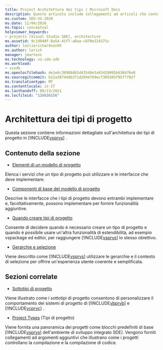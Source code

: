 ```yaml
---
title: Project Architettura dei tipi | Microsoft Docs
description: Questo articolo include collegamenti ad articoli che contengono informazioni dettagliate sull'architettura dei tipi di progetto in Visual Studio.
ms.custom: SEO-VS-2020
ms.date: 11/04/2016
ms.topic: conceptual
helpviewer_keywords:
- projects [Visual Studio SDK], architecture
ms.assetid: 9c1d940f-8a54-41f7-a8aa-c870e324371c
author: leslierichardson95
ms.author: lerich
manager: jmartens
ms.technology: vs-ide-sdk
ms.workload:
- vssdk
ms.openlocfilehash: de1e6c30908db5d43540e5a93420095b636b76e0
ms.sourcegitcommit: b12a38744db371d2894769ecf305585f9577792f
ms.translationtype: MT
ms.contentlocale: it-IT
ms.lasthandoff: 09/13/2021
ms.locfileid: "126636156"
---
```

# <a name="project-types-architecture"></a>Architettura dei tipi di progetto
Questa sezione contiene informazioni dettagliate sull'architettura dei tipi di progetto in [!INCLUDE[vsprvs](../../code-quality/includes/vsprvs_md.md)] .

## <a name="in-this-section"></a>Contenuto della sezione
- [Elementi di un modello di progetto](../../extensibility/internals/elements-of-a-project-model.md)

 Elenca i servizi che un tipo di progetto può utilizzare e le interfacce che deve implementare.

- [Componenti di base del modello di progetto](../../extensibility/internals/project-model-core-components.md)

 Descrive le interfacce che i tipi di progetto devono entrambi implementare e, facoltativamente, possono implementare per fornire funzionalità aggiuntive.

- [Quando creare tipi di progetto](../../extensibility/internals/when-to-create-project-types.md)

 Consente di decidere quando è necessario creare un tipo di progetto e quando è possibile usare un'altra funzionalità di estendibilità, ad esempio vspackage ed editor, per raggiungere [!INCLUDE[vsprvs](../../code-quality/includes/vsprvs_md.md)] lo stesso obiettivo.

- [Gerarchie e selezione](../../extensibility/internals/hierarchies-and-selection.md)

 Viene descritto come [!INCLUDE[vsprvs](../../code-quality/includes/vsprvs_md.md)] utilizzare le gerarchie e il contesto di selezione per offrire un'esperienza utente coerente e semplificata.

## <a name="related-sections"></a>Sezioni correlate
- [Sottotipi di progetto](../../extensibility/internals/project-subtypes.md)

 Viene illustrato come i sottotipi di progetto consentono di personalizzare il comportamento dei sistemi di progetto di [!INCLUDE[vbprvb](../../code-quality/includes/vbprvb_md.md)] e [!INCLUDE[vcprvc](../../code-quality/includes/vcprvc_md.md)] .

- [Project Types](../../extensibility/internals/project-types.md) (Tipi di progetto)

 Viene fornita una panoramica dei progetti come blocchi predefiniti di base [!INCLUDE[vsprvs](../../code-quality/includes/vsprvs_md.md)] dell'ambiente di sviluppo integrato (IDE). Vengono forniti collegamenti ad argomenti aggiuntivi che illustrano come i progetti controllano la compilazione e la compilazione di codice.

